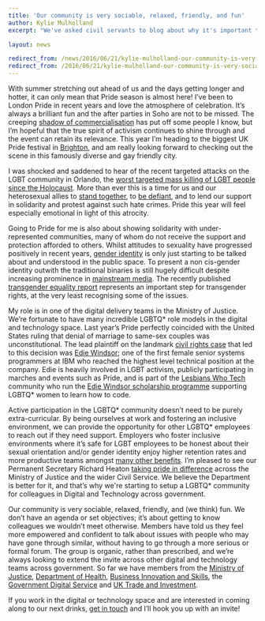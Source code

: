 ```yaml
---
title: 'Our community is very sociable, relaxed, friendly, and fun'
author: Kylie Mulholland
excerpt: "We've asked civil servants to blog about why it's important to #beyourself this Pride. Kylie Mulholland is a Product Manager at the Ministry of Justice. She writes about how LGBT civil servants working in digital and technology are starting to come together as a community."

layout: news

redirect_from: /news/2016/06/21/kylie-mulholland-our-community-is-very-sociable-relaxed-friendly-and-fun/
redirect_from: /2016/06/21/kylie-mulholland-our-community-is-very-sociable-relaxed-friendly-and-fun/
---
```

With summer stretching out ahead of us and the days getting longer and hotter, it can only mean that Pride season is almost here! I’ve been to London Pride in recent years and love the atmosphere of celebration. It’s always a brilliant fun and the after parties in Soho are not to be missed. The creeping [shadow of commercialisation](http://www.theguardian.com/commentisfree/2012/jul/06/conversation-pride-gay-rights-party) has put off some people I know, but I’m hopeful that the true spirit of activism continues to shine through and the event can retain its relevance. This year I’m heading to the biggest UK Pride festival in [Brighton](http://www.brighton-pride.org/), and am really looking forward to checking out the scene in this famously diverse and gay friendly city.

I was shocked and saddened to hear of the recent targeted attacks on the LGBT community in Orlando, the [worst targeted mass killing of LGBT people since the Holocaust](http://www.theguardian.com/commentisfree/2016/jun/13/sky-news-homophobia-orlando-sexuality). More than ever this is a time for us and our heterosexual allies to [stand together](https://www.facebook.com/London-stands-with-Orlando-1914866975318453), to [be defiant](http://johnpe.art/2016/06/14/to-my-heterosexual-friends-orlando-shootings), and to lend our support in solidarity and protest against such hate crimes. Pride this year will feel especially emotional in light of this atrocity.

Going to Pride for me is also about showing solidarity with under-represented communities, many of whom do not receive the support and protection afforded to others. Whilst attitudes to sexuality have progressed positively in recent years, [gender identity](https://en.wikipedia.org/wiki/Gender_identity) is only just starting to be talked about and understood in the public space. To present a non cis-gender identity outwith the traditional binaries is still hugely difficult despite increasing prominence in [mainstream media](http://www.theguardian.com/society/2016/jun/04/same-sex-relationships-gender-fluid-queer-kristen-stewart). The recently published [transgender equality report](https://www.parliament.uk/business/committees/committees-a-z/commons-select/women-and-equalities-committee/inquiries/parliament-2015/transgender-equality/) represents an important step for transgender rights, at the very least recognising some of the issues.

My role is in one of the digital delivery teams in the Ministry of Justice. We’re fortunate to have many incredible LGBTQ* role models in the digital and technology space. Last year’s Pride perfectly coincided with the United States ruling that denial of marriage to same-sex couples was unconstitutional. The lead plaintiff on the landmark [civil rights case](https://en.wikipedia.org/wiki/United_States_v._Windsor) that led to this decision was [Edie Windsor](https://en.wikipedia.org/wiki/Edith_Windsor); one of the first female senior systems programmers at IBM who reached the highest level technical position at the company. Edie is heavily involved in LGBT activism, publicly participating in marches and events such as Pride, and is part of the [Lesbians Who Tech](http://lesbianswhotech.org/) community who run the [Edie Windsor scholarship programme](https://www.kickstarter.com/projects/lesbianswhotech/the-lesbians-who-techs-edie-windsor-coding-scholar/posts/1554959) supporting LGBTQ* women to learn how to code.

Active participation in the LGBTQ* community doesn’t need to be purely extra-curricular. By being ourselves at work and fostering an inclusive environment, we can provide the opportunity for other LGBTQ* employees to reach out if they need support. Employers who foster inclusive environments where it’s safe for LGBT employees to be honest about their sexual orientation and/or gender identity enjoy higher retention rates and more productive teams amongst [many other benefits](http://www.enei.org.uk/pages/the-business-case-for-diversity-.html). I’m pleased to see our Permanent Secretary Richard Heaton [taking pride in difference](http://www.pinknews.co.uk/2015/06/27/sir-jeremy-heywood/) across the Ministry of Justice and the wider Civil Service. We believe the Department is better for it, and that’s why we're starting to setup a LGBTQ* community for colleagues in Digital and Technology across government.

Our community is very sociable, relaxed, friendly, and (we think) fun. We don’t have an agenda or set objectives; it’s about getting to know colleagues we wouldn’t meet otherwise. Members have told us they feel more empowered and confident to talk about issues with people who may have gone through similar, without having to go through a more serious or formal forum. The group is organic, rather than prescribed, and we’re always looking to extend the invite across other digital and technology teams across government. So far we have members from the [Ministry of Justice](https://mojdigital.blog.gov.uk/), [Department of Health](https://digitalhealth.blog.gov.uk/), [Business Innovation and Skills](https://bisdigital.blog.gov.uk/), the [Government Digital Service](https://gds.blog.gov.uk/) and [UK Trade and Investment](https://digitaltrade.blog.gov.uk/). 

If you work in the digital or technology space and are interested in coming along to our next drinks, [get in touch](mailto:kylie.mulholland@digital.justice.gov.uk) and I’ll hook you up with an invite!